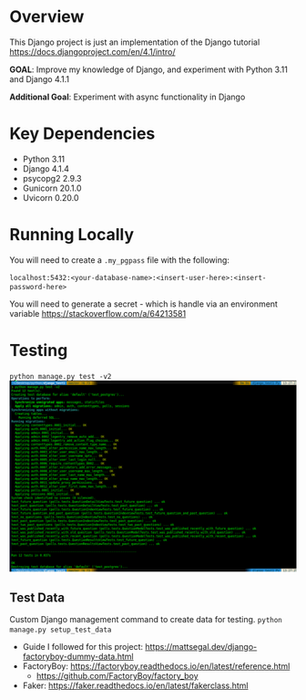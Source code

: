 # Overview
This Django project is just an implementation of the Django tutorial https://docs.djangoproject.com/en/4.1/intro/

**GOAL**: Improve my knowledge of Django, and experiment with Python 3.11 and Django 4.1.1

**Additional Goal**: Experiment with async functionality in Django

# Key Dependencies
* Python 3.11
* Django 4.1.4
* psycopg2 2.9.3
* Gunicorn 20.1.0
* Uvicorn 0.20.0

# Running Locally
You will need to create a `.my_pgpass` file with the following:
```text
localhost:5432:<your-database-name>:<insert-user-here>:<insert-password-here>
```

You will need to generate a secret - which is handle via an environment variable
https://stackoverflow.com/a/64213581


# Testing

`python manage.py test -v2`
![img.png](readme_data/img.png)

## Test Data
Custom Django management command to create data for testing.
`python manage.py setup_test_data`

* Guide I followed for this project:  https://mattsegal.dev/django-factoryboy-dummy-data.html
* FactoryBoy: https://factoryboy.readthedocs.io/en/latest/reference.html
  * https://github.com/FactoryBoy/factory_boy
* Faker: https://faker.readthedocs.io/en/latest/fakerclass.html